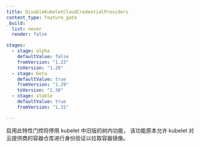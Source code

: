 ```yaml
---
title: DisableKubeletCloudCredentialProviders
content_type: feature_gate
_build:
  list: never
  render: false

stages:
  - stage: alpha
    defaultValue: false
    fromVersion: "1.23"
    toVersion: "1.28"    
  - stage: beta 
    defaultValue: true
    fromVersion: "1.29" 
    toVersion: "1.30"
  - stage: stable
    defaultValue: true
    fromVersion: "1.31"

---
```

<!--
Enabling the feature gate deactivated the legacy in-tree functionality within the
kubelet, that allowed the kubelet to to authenticate to a cloud provider container registry
for container image pulls.
-->
启用此特性门控将停用 kubelet 中旧版的树内功能，
该功能原本允许 kubelet 对云提供商的容器仓库进行身份验证以拉取容器镜像。
